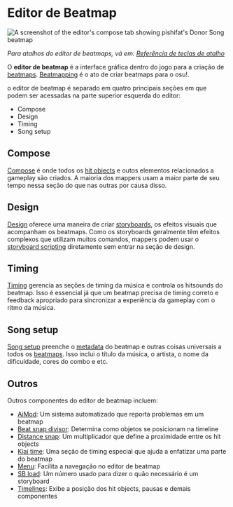 # Editor de Beatmap

<!-- TODO: needs to be revisited when the articles under Beatmap editor no longer match what's written here -->

![A screenshot of the editor's compose tab showing pishifat's Donor Song beatmap](img/compose.jpg)

*Para atalhos do editor de beatmaps, vá em: [Referência de teclas de atalho](/wiki/Client/Keyboard_shortcuts)*

O **editor de beatmap** é a interface gráfica dentro do jogo para a criação de [beatmaps](/wiki/Beatmap). [Beatmapping](/wiki/Beatmapping) é o ato de criar beatmaps para o osu!.

o editor de beatmap é separado em quatro principais seções em que podem ser acessadas na parte superior esquerda do editor:

- Compose
- Design
- Timing
- Song setup

## Compose

[Compose](/wiki/Client/Beatmap_editor/Compose) é onde todos os [hit objects](/wiki/Gameplay/Hit_object) e outos elementos relacionados a gameplay são criados. A maioria dos mappers usam a maior parte de seu tempo nessa seção do que nas outras por causa disso.

## Design

[Design](/wiki/Client/Beatmap_editor/Design) oferece uma maneira de criar [storyboards](/wiki/Storyboard), os efeitos visuais que acompanham os beatmaps. Como os storyboards geralmente têm efeitos complexos que utilizam muitos comandos, mappers podem usar o [storyboard scripting](/wiki/Storyboard/Scripting) diretamente sem entrar na seção de design.

## Timing

[Timing](/wiki/Client/Beatmap_editor/Timing) gerencia as seções de timing da música e controla os hitsounds do beatmap. Isso é essencial já que um beatmap precisa de timing correto e feedback apropriado para sincronizar a experiência da gameplay com o ritmo da música.

## Song setup

[Song setup](/wiki/Client/Beatmap_editor/Song_setup) preenche o [metadata](/wiki/Client/Beatmap_editor/Song_setup#general) do beatmap e outras coisas universais a todos os [beatmaps](/wiki/Beatmap). Isso inclui o título da música, o artista, o nome da dificuldade, cores do combo e etc.

## Outros

Outros componentes do editor de beatmap incluem:

- [AiMod](AiMod): Um sistema automatizado que reporta problemas em um beatmap
- [Beat snap divisor](Beat_snap_divisor): Determina como objetos se posicionam na timeline
- [Distance snap](Distance_snap): Um multiplicador que define a proximidade entre os hit objects
- [Kiai time](/wiki/Gameplay/Kiai_time): Uma seção de timing especial que ajuda a enfatizar uma parte do beatmap
- [Menu](Menu): Facilita a navegação no editor de beatmap
- [SB load](SB_load): Um número usado para dizer o quão necessário é um storyboard
- [Timelines](Timelines): Exibe a posição dos hit objects, pausas e demais componentes
